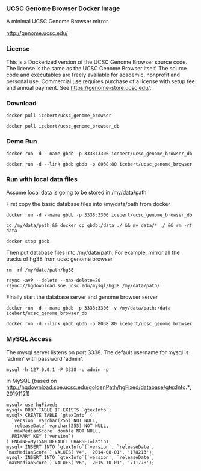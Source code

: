 ### UCSC Genome Browser Docker Image

A minimal UCSC Genome Browser mirror.

http://genome.ucsc.edu/

### License
This is a Dockerized version of the UCSC Genome Browser source code. The license is the same as the UCSC Genome Browser itself. The source code and executables are freely available for academic, nonprofit and personal use. Commercial use requires purchase of a license with setup fee and annual payment. See https://genome-store.ucsc.edu/.

### Download
```shell
docker pull icebert/ucsc_genome_browser

docker pull icebert/ucsc_genome_browser_db
```

### Demo Run
```shell
docker run -d --name gbdb -p 3338:3306 icebert/ucsc_genome_browser_db

docker run -d --link gbdb:gbdb -p 8038:80 icebert/ucsc_genome_browser
```

### Run with local data files
Assume local data is going to be stored in /my/data/path

First copy the basic database files into /my/data/path from docker

```shell
docker run -d --name gbdb -p 3338:3306 icebert/ucsc_genome_browser_db

cd /my/data/path && docker cp gbdb:/data ./ && mv data/* ./ && rm -rf data

docker stop gbdb
```

Then put database files into /my/data/path. For example, mirror all the tracks of hg38 from ucsc genome browser

```shell
rm -rf /my/data/path/hg38

rsync -avP --delete --max-delete=20 rsync://hgdownload.soe.ucsc.edu/mysql/hg38 /my/data/path/
```

Finally start the database server and genome browser server

```shell
docker run -d --name gbdb -p 3338:3306 -v /my/data/path:/data icebert/ucsc_genome_browser_db

docker run -d --link gbdb:gbdb -p 8038:80 icebert/ucsc_genome_browser
```

### MySQL Access
The mysql server listens on port 3338. The default username for mysql is 'admin' with password 'admin'.

```shell
mysql -h 127.0.0.1 -P 3338 -u admin -p
```

In MySQL (based on http://hgdownload.soe.ucsc.edu/goldenPath/hgFixed/database/gtexInfo.*; 20191121)
```sjell
mysql> use hgFixed;
mysql> DROP TABLE IF EXISTS `gtexInfo`;
mysql> CREATE TABLE `gtexInfo` (
  `version` varchar(255) NOT NULL,
  `releaseDate` varchar(255) NOT NULL,
  `maxMedianScore` double NOT NULL,
  PRIMARY KEY (`version`)
) ENGINE=MyISAM DEFAULT CHARSET=latin1;
mysql> INSERT INTO `gtexInfo`(`version`, `releaseDate`, `maxMedianScore`) VALUES('V4', '2014-08-01', '178213');
mysql> INSERT INTO `gtexInfo`(`version`, `releaseDate`, `maxMedianScore`) VALUES('V6', '2015-10-01', '711778');
```
